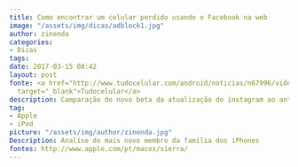 ```yaml
---
title: Como encontrar um celular perdido usando o Facebook na web
image: "/assets/img/dicas/adblock1.jpg"
author: zinenda
categories:
- Dicas
tags: 
date: 2017-03-15 08:42
layout: post
fonte: <a href="http://www.tudocelular.com/android/noticias/n67996/videochamadas-no-android-via-booyah-app.html"
  target="_blank">Tudocelular</a>
description: Camparação do novo beta da atualização do instagram ao antigo beta
tag:
- Apple
- iPod
picture: "/assets/img/author/zinenda.jpg"
Description: Analíse do mais novo membro da família dos iPhones
fontes: http://www.apple.com/pt/macos/sierra/
---
```

